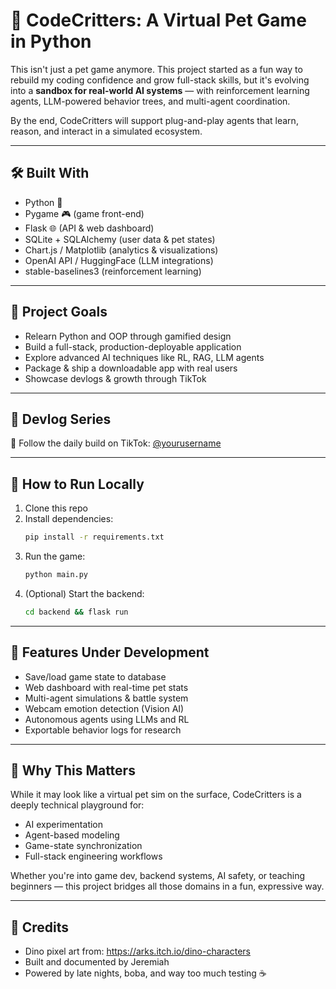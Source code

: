 # 🐾 CodeCritters: A Virtual Pet Game in Python

This isn't just a pet game anymore. This project started as a fun way to rebuild my coding confidence and grow full-stack skills, but it's evolving into a **sandbox for real-world AI systems** — with reinforcement learning agents, LLM-powered behavior trees, and multi-agent coordination.

By the end, CodeCritters will support plug-and-play agents that learn, reason, and interact in a simulated ecosystem.

---

## 🛠️ Built With
- Python 🐍
- Pygame 🎮 (game front-end)
- Flask 🌐 (API & web dashboard)
- SQLite + SQLAlchemy (user data & pet states)
- Chart.js / Matplotlib (analytics & visualizations)
- OpenAI API / HuggingFace (LLM integrations)
- stable-baselines3 (reinforcement learning)

---

## 🎯 Project Goals
- Relearn Python and OOP through gamified design
- Build a full-stack, production-deployable application
- Explore advanced AI techniques like RL, RAG, LLM agents
- Package & ship a downloadable app with real users
- Showcase devlogs & growth through TikTok

---

## 📅 Devlog Series
🎥 Follow the daily build on TikTok: [@yourusername](https://tiktok.com/@yourusername)

---

## 📂 How to Run Locally
1. Clone this repo
2. Install dependencies:
   ```bash
   pip install -r requirements.txt
   ```
3. Run the game:
   ```bash
   python main.py
   ```
4. (Optional) Start the backend:
   ```bash
   cd backend && flask run
   ```

---

## 🧪 Features Under Development
- Save/load game state to database
- Web dashboard with real-time pet stats
- Multi-agent simulations & battle system
- Webcam emotion detection (Vision AI)
- Autonomous agents using LLMs and RL
- Exportable behavior logs for research

---

## 🧠 Why This Matters
While it may look like a virtual pet sim on the surface, CodeCritters is a deeply technical playground for:
- AI experimentation
- Agent-based modeling
- Game-state synchronization
- Full-stack engineering workflows

Whether you're into game dev, backend systems, AI safety, or teaching beginners — this project bridges all those domains in a fun, expressive way.

---

## 🙌 Credits
- Dino pixel art from: https://arks.itch.io/dino-characters
- Built and documented by Jeremiah
- Powered by late nights, boba, and way too much testing ☕